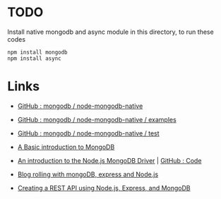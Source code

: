 # TODO

Install native mongodb and async module in this directory, to run these codes

```
npm install mongodb
npm install async
```

# Links

* [GitHub : mongodb / node-mongodb-native](https://github.com/mongodb/node-mongodb-native)

* [GitHub : mongodb / node-mongodb-native / examples ](https://github.com/mongodb/node-mongodb-native/tree/master/examples)

* [GitHub : mongodb / node-mongodb-native / test ](https://github.com/mongodb/node-mongodb-native/tree/master/test)

* [A Basic introduction to MongoDB](http://mongodb.github.com/node-mongodb-native/api-articles/nodekoarticle1.html)

* [An introduction to the Node.js MongoDB Driver](http://www.slideshare.net/christkv/node-js-mongodriver) | [GitHub : Code](https://github.com/christkv/mongodb-presentation)

* [Blog rolling with mongoDB, express and Node.js](http://howtonode.org/express-mongodb)

* [Creating a REST API using Node.js, Express, and MongoDB](http://coenraets.org/blog/2012/10/creating-a-rest-api-using-node-js-express-and-mongodb/)

